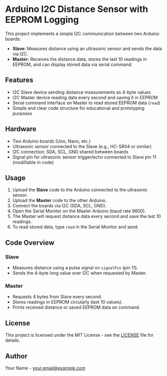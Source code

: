 # Arduino I2C Distance Sensor with EEPROM Logging

This project implements a simple I2C communication between two Arduino boards:  
- **Slave:** Measures distance using an ultrasonic sensor and sends the data via I2C.  
- **Master:** Receives the distance data, stores the last 10 readings in EEPROM, and can display stored data via serial command.

## Features

- I2C Slave device sending distance measurements as 4-byte values  
- I2C Master device reading data every second and saving it in EEPROM  
- Serial command interface on Master to read stored EEPROM data (`read`)  
- Simple and clear code structure for educational and prototyping purposes

## Hardware

- Two Arduino boards (Uno, Nano, etc.)  
- Ultrasonic sensor connected to the Slave (e.g., HC-SR04 or similar)  
- I2C connection: SDA, SCL, GND shared between boards  
- Signal pin for ultrasonic sensor trigger/echo connected to Slave pin 11 (modifiable in code)

## Usage

1. Upload the **Slave** code to the Arduino connected to the ultrasonic sensor.  
2. Upload the **Master** code to the other Arduino.  
3. Connect the boards via I2C (SDA, SCL, GND).  
4. Open the Serial Monitor on the Master Arduino (baud rate 9600).  
5. The Master will request distance data every second and save the last 10 readings.  
6. To read stored data, type `read` in the Serial Monitor and send.

## Code Overview

### Slave

- Measures distance using a pulse signal on `signalPin` (pin 11).  
- Sends the 4-byte long value over I2C when requested by Master.

### Master

- Requests 4 bytes from Slave every second.  
- Stores readings in EEPROM circularly (last 10 values).  
- Prints received distance or saved EEPROM data on command.

## License

This project is licensed under the MIT License - see the [LICENSE](LICENSE) file for details.

## Author

Your Name - your.email@example.com  
